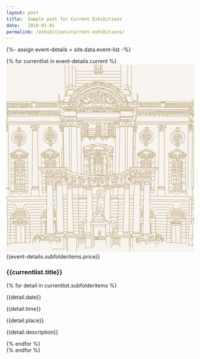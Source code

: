 ```yaml
---
layout: post
title:  Sample post for Current Exhibitions
date:   2018-01-01
permalink: /exhibitions/current-exhibitions/
---
```

{%- assign event-details = site.data.event-list -%}
<div class="event-area">
  {% for currentlist in event-details.current %}
  <div class="event-list-wrap">
    <div class="event-image-wrap">
      <img class="event-poster" src="/images/event-images/SG-centenary-thumbnail.jpg">
      <div class="event-price">{{event-details.subfolderitems.price}}</div>
    </div>
    <h3>{{currentlist.title}}</h3>
       {% for detail in currentlist.subfolderitems %}
    <div class="time-and-place-info-wrap">
      <p class="date-info">{{detail.date}}</p>
      <p class="time-info">{{detail.time}}</p>
      <p class="place-info">{{detail.place}}</p>
    </div>
    <div class="event-list-partition"></div>
    <p>{{detail.description}}</p>
    {% endfor %}
  </div>
  {% endfor %}
</div>
